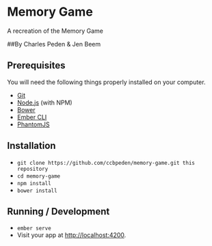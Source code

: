 # Memory Game

A recreation of the Memory Game

##By Charles Peden & Jen Beem

## Prerequisites

You will need the following things properly installed on your computer.

* [Git](https://git-scm.com/)
* [Node.js](https://nodejs.org/) (with NPM)
* [Bower](https://bower.io/)
* [Ember CLI](https://ember-cli.com/)
* [PhantomJS](http://phantomjs.org/)

## Installation

* `git clone https://github.com/ccbpeden/memory-game.git this repository`
* `cd memory-game`
* `npm install`
* `bower install`

## Running / Development

* `ember serve`
* Visit your app at [http://localhost:4200](http://localhost:4200).
